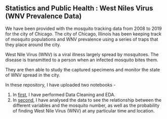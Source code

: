 ## Statistics and Public Health : West Niles Virus (WNV Prevalence Data)

We have been provided with the mosquito tracking data from 2008 to 2019 for the city of Chicago. The city of Chicago, Illinois has been keeping track of mosquito populations and WNV prevalence using a series of traps that they place around the city.

West Nile Virus (WNV) is a viral illness largely spread by mosquitoes. The disease is transmitted to a person when an infected mosquito bites them.

They are then able to study the captured specimens and monitor the state of WNV spread in the city.

In these repository, I have uploaded two notebooks -
1. In [first](https://github.com/kulwinderkk/statistical_analysis_of_WNV_data/blob/main/Kulwinder_kaur_west_niles_virus_data_cleaning.ipynb), I have performed Data Cleaning and EDA.
2. In [second](https://github.com/kulwinderkk/statistical_analysis_of_WNV_data/blob/main/Kulwinder_Kaur_Deliverable_4_Final.ipynb), I have analysed the data to see the relationship between the different variables and the mosquito number, as well as the probability of finding West Nile Virus (WNV) at any particular time and location.
